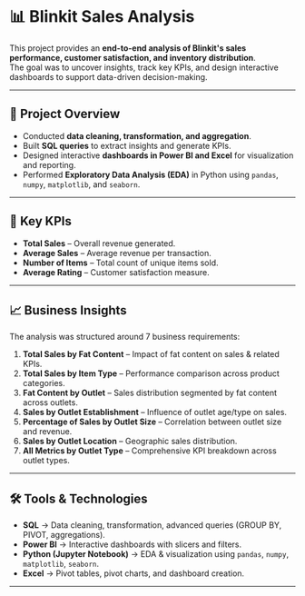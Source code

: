 # 📊 Blinkit Sales Analysis

This project provides an **end-to-end analysis of Blinkit's sales performance, customer satisfaction, and inventory distribution**.  
The goal was to uncover insights, track key KPIs, and design interactive dashboards to support data-driven decision-making.  

---

## 🔎 Project Overview
- Conducted **data cleaning, transformation, and aggregation**.  
- Built **SQL queries** to extract insights and generate KPIs.  
- Designed interactive **dashboards in Power BI and Excel** for visualization and reporting.  
- Performed **Exploratory Data Analysis (EDA)** in Python using `pandas`, `numpy`, `matplotlib`, and `seaborn`.  

---

## 🎯 Key KPIs
- **Total Sales** – Overall revenue generated.  
- **Average Sales** – Average revenue per transaction.  
- **Number of Items** – Total count of unique items sold.  
- **Average Rating** – Customer satisfaction measure.  

---

## 📈 Business Insights
The analysis was structured around 7 business requirements:  

1. **Total Sales by Fat Content** – Impact of fat content on sales & related KPIs.  
2. **Total Sales by Item Type** – Performance comparison across product categories.  
3. **Fat Content by Outlet** – Sales distribution segmented by fat content across outlets.  
4. **Sales by Outlet Establishment** – Influence of outlet age/type on sales.  
5. **Percentage of Sales by Outlet Size** – Correlation between outlet size and revenue.  
6. **Sales by Outlet Location** – Geographic sales distribution.  
7. **All Metrics by Outlet Type** – Comprehensive KPI breakdown across outlet types.  

---

## 🛠️ Tools & Technologies
- **SQL** → Data cleaning, transformation, advanced queries (GROUP BY, PIVOT, aggregations).  
- **Power BI** → Interactive dashboards with slicers and filters.
- **Python (Jupyter Notebook)** → EDA & visualization using `pandas`, `numpy`, `matplotlib`, `seaborn`.  
- **Excel** → Pivot tables, pivot charts, and dashboard creation.  

---


